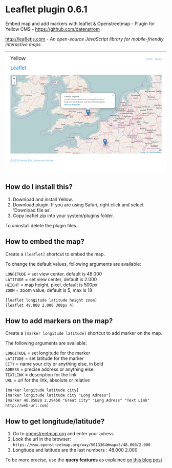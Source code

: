 # Leaflet plugin 0.6.1

Embed map and add markers with leaflet & Openstreetmap - Plugin for Yellow CMS - https://github.com/datenstrom

http://leafletjs.com - *An open-source JavaScript library for mobile-friendly interactive maps*

![screenshot](https://raw.githubusercontent.com/nibreh/yellow-plugin-leaflet/master/leaflet-screenshot.png)

## How do I install this?

1. Download and install Yellow.
2. Download plugin. If you are using Safari, right click and select 'Download file as'.
3. Copy leaflet.zip into your system/plugins folder.

To uninstall delete the plugin files.

## How to embed the map?

Create a `[leaflet]` shortcut to embed the map.

To change the default values, following arguments are available:

`LONGITUDE` = set view center, default is 48.000  
`LATITUDE` = set view center, default is 2.000  
`HEIGHT` = map height, pixel, default is 500px  
`ZOOM` = zoom value, default is 5, max is 18

    [leaflet longitude latitude height zoom] 
    [leaflet 48.000 2.000 300px 4]

## How to add markers on the map?

Create a `[marker longitude latitude]` shortcut to add marker on the map.

The following arguments are available: 

`LONGITUDE` = set longitude for the marker   
`LATITUDE` = set latitude for the marker  
`CITY` = name your city or anything else, in bold  
`ADRESS` = precise address or anything else  
`TEXTLINK` = description for the link  
`URL` = url for the link, absolute or relative

    [marker longitude latitude city] 
    [marker longitude latitude city "Long Adress"] 
    [marker 48.85828 2.29450 "Great City" "Long Adress" "Text Link" http://web-url.com]

## How to get longitude/latitude?

1. Go to [openstreetmap.org](https://www.openstreetmap.org) and enter your adress
2. Look the url in the browser: 
`https://www.openstreetmap.org/way/5013364#map=5/48.000/2.000`
3. Longitude and latitude are the last numbers : 48.000 2.000

To be more precise, use the **query features** as explained [on this blog post](https://blog.openstreetmap.org/2014/12/01/new-query-feature/)
